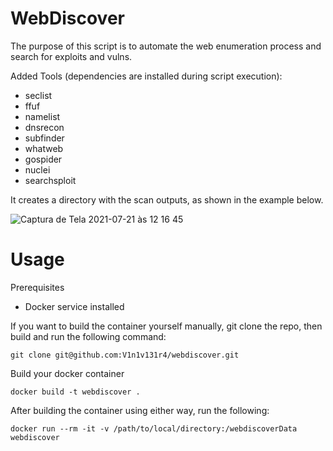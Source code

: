 # WebDiscover

The purpose of this script is to automate the web enumeration process and search for exploits and vulns.

Added Tools (dependencies are installed during script execution):

- seclist
- ffuf
- namelist
- dnsrecon
- subfinder
- whatweb
- gospider
- nuclei
- searchsploit

It creates a directory with the scan outputs, as shown in the example below.

![Captura de Tela 2021-07-21 às 12 16 45](https://user-images.githubusercontent.com/1153876/126514379-036f10ff-922b-4d1a-81b5-750d427f7e4a.png)


# Usage

Prerequisites
 * Docker service installed

If you want to build the container yourself manually, git clone the repo, then build and run the following command:

```
git clone git@github.com:V1n1v131r4/webdiscover.git
```

Build your docker container

```
docker build -t webdiscover .
```

After building the container using either way, run the following:

```
docker run --rm -it -v /path/to/local/directory:/webdiscoverData webdiscover
```